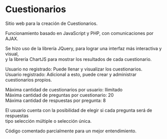 # Cuestionarios
Sitio web para la creación de Cuestionarios.

Funcionamiento basado en JavaScript y PHP, con comunicaciones por AJAX.  

Se hizo uso de la librería JQuery, para lograr una interfaz más interactiva y visual,  
y la librería ChartJS para mostrar los resultados de cada cuestionario.  
  
  
Usuario no registrado: Puede llenar y visualizar los cuestionarios.  
Usuario registrado: Adicional a esto, puede crear y administrar cuestionarios propios.  
  
Máxima cantidad de cuestionarios por usuario: Ilimitado  
Máxima cantidad de preguntas por cuestionario: 20  
Máxima cantidad de respuestas por pregunta: 8  
  
El usuario cuenta con la posibilidad de elegir si cada pregunta será de respuestas   
tipo selección múltiple o selección única.
  
  
Código comentado parcialmente para un mejor entendimiento.
